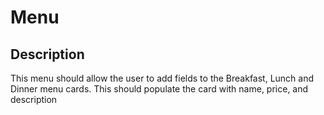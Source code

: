 # Menu

## Description

This menu should allow the user to add fields to the Breakfast, Lunch and Dinner
menu cards. This should populate the card with name, price, and description 
